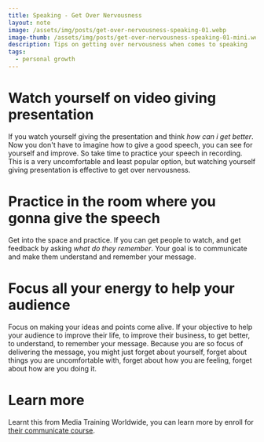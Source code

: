 ```yaml
---
title: Speaking - Get Over Nervousness
layout: note
image: /assets/img/posts/get-over-nervousness-speaking-01.webp
image-thumb: /assets/img/posts/get-over-nervousness-speaking-01-mini.webp
description: Tips on getting over nervousness when comes to speaking
tags:
  - personal growth
---
```


# Watch yourself on video giving presentation
If you watch yourself giving the presentation and think *how can i get better*. Now you don't have to imagine how to give a good speech, you can see for yourself and improve. So take time to practice your speech in recording. This is a very uncomfortable and least popular option, but watching yourself giving presentation is effective to get over nervousness.

# Practice in the room where you gonna give the speech
Get into the space and practice. If you can get people to watch, and get feedback by asking *what do they remember*. Your goal is to communicate and make them understand and remember your message.

# Focus all your energy to help your audience
Focus on making your ideas and points come alive. If your objective to help your audience to improve their life, to improve their business, to get better, to understand, to remember your message. Because you are so focus of delivering the message, you might just forget about yourself, forget about things you are uncomfortable with, forget about how you are feeling, forget about how are you doing it.

# Learn more
Learnt this from Media Training Worldwide, you can learn more by enroll for
[their communicate course](http://www.mediatrainingworldwide.com/blog/2018/04/19/heavy-discount-to-all-of-my-udemy-online-communications-courses-9-99/).
